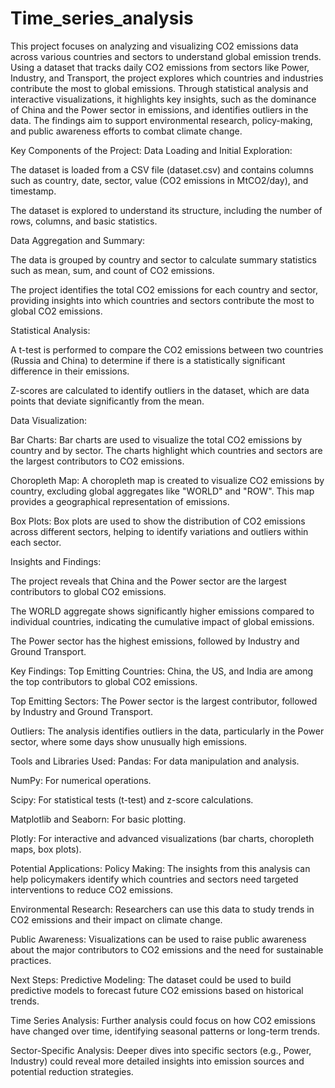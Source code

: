 # Time_series_analysis

This project focuses on analyzing and visualizing CO2 emissions data across various countries and sectors to understand global emission trends. Using a dataset that tracks daily CO2 emissions from sectors like Power, Industry, and Transport, the project explores which countries and industries contribute the most to global emissions. Through statistical analysis and interactive visualizations, it highlights key insights, such as the dominance of China and the Power sector in emissions, and identifies outliers in the data. The findings aim to support environmental research, policy-making, and public awareness efforts to combat climate change.

Key Components of the Project:
Data Loading and Initial Exploration:

The dataset is loaded from a CSV file (dataset.csv) and contains columns such as country, date, sector, value (CO2 emissions in MtCO2/day), and timestamp.

The dataset is explored to understand its structure, including the number of rows, columns, and basic statistics.

Data Aggregation and Summary:

The data is grouped by country and sector to calculate summary statistics such as mean, sum, and count of CO2 emissions.

The project identifies the total CO2 emissions for each country and sector, providing insights into which countries and sectors contribute the most to global CO2 emissions.

Statistical Analysis:

A t-test is performed to compare the CO2 emissions between two countries (Russia and China) to determine if there is a statistically significant difference in their emissions.

Z-scores are calculated to identify outliers in the dataset, which are data points that deviate significantly from the mean.

Data Visualization:

Bar Charts: Bar charts are used to visualize the total CO2 emissions by country and by sector. The charts highlight which countries and sectors are the largest contributors to CO2 emissions.

Choropleth Map: A choropleth map is created to visualize CO2 emissions by country, excluding global aggregates like "WORLD" and "ROW". This map provides a geographical representation of emissions.

Box Plots: Box plots are used to show the distribution of CO2 emissions across different sectors, helping to identify variations and outliers within each sector.

Insights and Findings:

The project reveals that China and the Power sector are the largest contributors to global CO2 emissions.

The WORLD aggregate shows significantly higher emissions compared to individual countries, indicating the cumulative impact of global emissions.

The Power sector has the highest emissions, followed by Industry and Ground Transport.

Key Findings:
Top Emitting Countries: China, the US, and India are among the top contributors to global CO2 emissions.

Top Emitting Sectors: The Power sector is the largest contributor, followed by Industry and Ground Transport.

Outliers: The analysis identifies outliers in the data, particularly in the Power sector, where some days show unusually high emissions.

Tools and Libraries Used:
Pandas: For data manipulation and analysis.

NumPy: For numerical operations.

Scipy: For statistical tests (t-test) and z-score calculations.

Matplotlib and Seaborn: For basic plotting.

Plotly: For interactive and advanced visualizations (bar charts, choropleth maps, box plots).

Potential Applications:
Policy Making: The insights from this analysis can help policymakers identify which countries and sectors need targeted interventions to reduce CO2 emissions.

Environmental Research: Researchers can use this data to study trends in CO2 emissions and their impact on climate change.

Public Awareness: Visualizations can be used to raise public awareness about the major contributors to CO2 emissions and the need for sustainable practices.

Next Steps:
Predictive Modeling: The dataset could be used to build predictive models to forecast future CO2 emissions based on historical trends.

Time Series Analysis: Further analysis could focus on how CO2 emissions have changed over time, identifying seasonal patterns or long-term trends.

Sector-Specific Analysis: Deeper dives into specific sectors (e.g., Power, Industry) could reveal more detailed insights into emission sources and potential reduction strategies.
